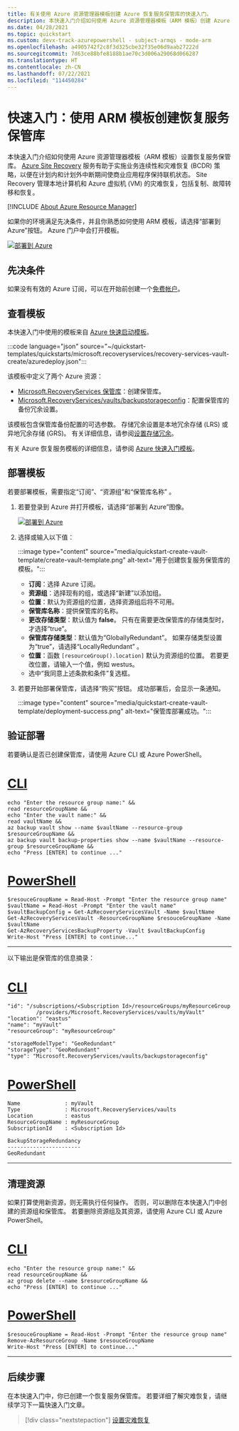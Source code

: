 ```yaml
---
title: 有关使用 Azure 资源管理器模板创建 Azure 恢复服务保管库的快速入门。
description: 本快速入门介绍如何使用 Azure 资源管理器模板（ARM 模板）创建 Azure 恢复服务保管库。
ms.date: 04/28/2021
ms.topic: quickstart
ms.custom: devx-track-azurepowershell - subject-armqs - mode-arm
ms.openlocfilehash: a4905742f2c8f3d325cbe32f35e06d9aab27222d
ms.sourcegitcommit: 7d63ce88bfe8188b1ae70c3d006a29068d066287
ms.translationtype: HT
ms.contentlocale: zh-CN
ms.lasthandoff: 07/22/2021
ms.locfileid: "114450284"
---
```

# <a name="quickstart-create-a-recovery-services-vault-using-an-arm-template"></a>快速入门：使用 ARM 模板创建恢复服务保管库

本快速入门介绍如何使用 Azure 资源管理器模板（ARM 模板）设置恢复服务保管库。 [Azure Site Recovery](site-recovery-overview.md) 服务有助于实施业务连续性和灾难恢复 (BCDR) 策略，以便在计划内和计划外中断期间使商业应用程序保持联机状态。 Site Recovery 管理本地计算机和 Azure 虚拟机 (VM) 的灾难恢复，包括复制、故障转移和恢复。

[!INCLUDE [About Azure Resource Manager](../../includes/resource-manager-quickstart-introduction.md)]

如果你的环境满足先决条件，并且你熟悉如何使用 ARM 模板，请选择“部署到 Azure”按钮。 Azure 门户中会打开模板。

[![部署到 Azure](../media/template-deployments/deploy-to-azure.svg)](https://portal.azure.com/#create/Microsoft.Template/uri/https%3A%2F%2Fraw.githubusercontent.com%2FAzure%2Fazure-quickstart-templates%2Fmaster%2Fquickstarts%2Fmicrosoft.recoveryservices%2Frecovery-services-vault-create%2Fazuredeploy.json)

## <a name="prerequisites"></a>先决条件

如果没有有效的 Azure 订阅，可以在开始前创建一个[免费帐户](https://azure.microsoft.com/free/?WT.mc_id=A261C142F)。

## <a name="review-the-template"></a>查看模板

本快速入门中使用的模板来自 [Azure 快速启动模板](https://azure.microsoft.com/resources/templates/recovery-services-vault-create/)。

:::code language="json" source="~/quickstart-templates/quickstarts/microsoft.recoveryservices/recovery-services-vault-create/azuredeploy.json":::

该模板中定义了两个 Azure 资源：

- [Microsoft.RecoveryServices 保管库](/azure/templates/microsoft.recoveryservices/vaults)：创建保管库。
- [Microsoft.RecoveryServices/vaults/backupstorageconfig](/rest/api/backup/backup-resource-storage-configs)：配置保管库的备份冗余设置。

该模板包含保管库备份配置的可选参数。 存储冗余设置是本地冗余存储 (LRS) 或异地冗余存储 (GRS)。 有关详细信息，请参阅[设置存储冗余](../backup/backup-create-rs-vault.md#set-storage-redundancy)。

有关 Azure 恢复服务模板的详细信息，请参阅 [Azure 快速入门模板](https://azure.microsoft.com/resources/templates/?resourceType=Microsoft.Recoveryservices&pageNumber=1&sort=Popular)。

## <a name="deploy-the-template"></a>部署模板

若要部署模板，需要指定“订阅”、“资源组”和“保管库名称”  。

1. 若要登录到 Azure 并打开模板，请选择“部署到 Azure”图像。

   [![部署到 Azure](../media/template-deployments/deploy-to-azure.svg)](https://portal.azure.com/#create/Microsoft.Template/uri/https%3A%2F%2Fraw.githubusercontent.com%2FAzure%2Fazure-quickstart-templates%2Fmaster%2Fquickstarts%2Fmicrosoft.recoveryservices%2Frecovery-services-vault-create%2Fazuredeploy.json)

1. 选择或输入以下值：

   :::image type="content" source="media/quickstart-create-vault-template/create-vault-template.png" alt-text="用于创建恢复服务保管库的模板。":::

   - **订阅**：选择 Azure 订阅。
   - **资源组**：选择现有的组，或选择“新建”以添加组。
   - **位置**：默认为资源组的位置，选择资源组后将不可用。
   - **保管库名称**：提供保管库的名称。
   - **更改存储类型**：默认值为 **false**。 只有在需要更改保管库的存储类型时，才选择“true”。
   - **保管库存储类型**：默认值为“GloballyRedundant”。 如果存储类型设置为“true”，请选择“LocallyRedundant” 。
   - **位置**：函数 `[resourceGroup().location]` 默认为资源组的位置。 若要更改位置，请输入一个值，例如 westus。
   - 选中“我同意上述条款和条件”复选框。

1. 若要开始部署保管库，请选择“购买”按钮。 成功部署后，会显示一条通知。

   :::image type="content" source="media/quickstart-create-vault-template/deployment-success.png" alt-text="保管库部署成功。":::

## <a name="validate-the-deployment"></a>验证部署

若要确认是否已创建保管库，请使用 Azure CLI 或 Azure PowerShell。

# <a name="cli"></a>[CLI](#tab/CLI)

```azurecli-interactive
echo "Enter the resource group name:" &&
read resourceGroupName &&
echo "Enter the vault name:" &&
read vaultName &&
az backup vault show --name $vaultName --resource-group $resourceGroupName &&
az backup vault backup-properties show --name $vaultName --resource-group $resourceGroupName &&
echo "Press [ENTER] to continue ..."
```

# <a name="powershell"></a>[PowerShell](#tab/PowerShell)

```azurepowershell-interactive
$resouceGroupName = Read-Host -Prompt "Enter the resource group name"
$vaultName = Read-Host -Prompt "Enter the vault name"
$vaultBackupConfig = Get-AzRecoveryServicesVault -Name $vaultName
Get-AzRecoveryServicesVault -ResourceGroupName $resouceGroupName -Name $vaultName
Get-AzRecoveryServicesBackupProperty -Vault $vaultBackupConfig
Write-Host "Press [ENTER] to continue..."
```

---

以下输出是保管库的信息摘录：

# <a name="cli"></a>[CLI](#tab/CLI)

```Output
"id": "/subscriptions/<Subscription Id>/resourceGroups/myResourceGroup
         /providers/Microsoft.RecoveryServices/vaults/myVault"
"location": "eastus"
"name": "myVault"
"resourceGroup": "myResourceGroup"

"storageModelType": "GeoRedundant"
"storageType": "GeoRedundant"
"type": "Microsoft.RecoveryServices/vaults/backupstorageconfig"
```

# <a name="powershell"></a>[PowerShell](#tab/PowerShell)

```Output
Name              : myVault
Type              : Microsoft.RecoveryServices/vaults
Location          : eastus
ResourceGroupName : myResourceGroup
SubscriptionId    : <Subscription Id>

BackupStorageRedundancy
-----------------------
GeoRedundant
```

---

## <a name="clean-up-resources"></a>清理资源

如果打算使用新资源，则无需执行任何操作。 否则，可以删除在本快速入门中创建的资源组和保管库。 若要删除资源组及其资源，请使用 Azure CLI 或 Azure PowerShell。

# <a name="cli"></a>[CLI](#tab/CLI)

```azurecli-interactive
echo "Enter the resource group name:" &&
read resourceGroupName &&
az group delete --name $resourceGroupName &&
echo "Press [ENTER] to continue ..."
```

# <a name="powershell"></a>[PowerShell](#tab/PowerShell)

```azurepowershell-interactive
$resouceGroupName = Read-Host -Prompt "Enter the resource group name"
Remove-AzResourceGroup -Name $resouceGroupName
Write-Host "Press [ENTER] to continue..."
```

---

## <a name="next-steps"></a>后续步骤

在本快速入门中，你已创建一个恢复服务保管库。 若要详细了解灾难恢复，请继续学习下一篇快速入门文章。

> [!div class="nextstepaction"]
> [设置灾难恢复](azure-to-azure-quickstart.md)
